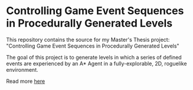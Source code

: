 # Controlling Game Event Sequences in Procedurally Generated Levels

This repository contains the source for my Master's Thesis project: "Controlling Game Event Sequences in Procedurally Generated Levels"

The goal of this project is to generate levels in which a series of defined events are experienced by an A* Agent in a fully-explorable, 2D, roguelike environment.

Read more [here](https://www.michaelprobst.org/thesis)
